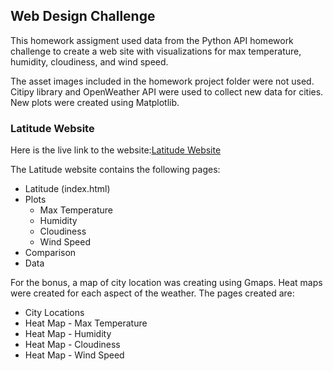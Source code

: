 ## Web Design Challenge

This homework assigment used data from the Python API homework challenge to create a web site with visualizations 
for max temperature, humidity, cloudiness, and wind speed.

The asset images included in the homework project folder were not used.  Citipy library and 
OpenWeather API were used to collect new data for cities.  New plots were created using Matplotlib.


### Latitude Website

Here is the live link to the website:[Latitude Website](https://kaicee2010.github.io/web-design-challenge/WebVisualizations/index.html)  

The Latitude website contains the following pages:
- Latitude (index.html)
- Plots
    - Max Temperature
    - Humidity
    - Cloudiness
    - Wind Speed
- Comparison 
- Data

For the bonus, a map of city location was creating using Gmaps.  Heat maps were created for each aspect of the weather.  The pages created are:
- City Locations
- Heat Map - Max Temperature
- Heat Map - Humidity
- Heat Map - Cloudiness
- Heat Map - Wind Speed


